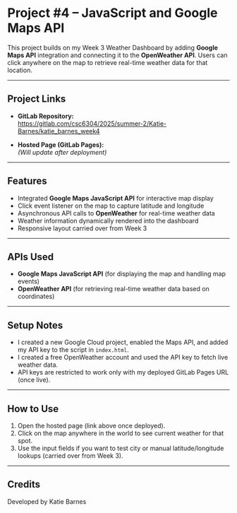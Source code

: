 # Project #4 – JavaScript and Google Maps API

This project builds on my Week 3 Weather Dashboard by adding **Google Maps API** integration and connecting it to the **OpenWeather API**. Users can click anywhere on the map to retrieve real-time weather data for that location.

---

## **Project Links**

- **GitLab Repository:**  
https://gitlab.com/csc6304/2025/summer-2/Katie-Barnes/katie_barnes_week4

- **Hosted Page (GitLab Pages):**  
*(Will update after deployment)*

---

## **Features**
- Integrated **Google Maps JavaScript API** for interactive map display
- Click event listener on the map to capture latitude and longitude
- Asynchronous API calls to **OpenWeather** for real-time weather data
- Weather information dynamically rendered into the dashboard
- Responsive layout carried over from Week 3

---

## **APIs Used**
- **Google Maps JavaScript API** (for displaying the map and handling map events)
- **OpenWeather API** (for retrieving real-time weather data based on coordinates)

---

## **Setup Notes**
- I created a new Google Cloud project, enabled the Maps API, and added my API key to the script in `index.html`.
- I created a free OpenWeather account and used the API key to fetch live weather data.
- API keys are restricted to work only with my deployed GitLab Pages URL (once live).

---

## **How to Use**
1. Open the hosted page (link above once deployed).
2. Click on the map anywhere in the world to see current weather for that spot.
3. Use the input fields if you want to test city or manual latitude/longitude lookups (carried over from Week 3).

---

## **Credits**
Developed by Katie Barnes
